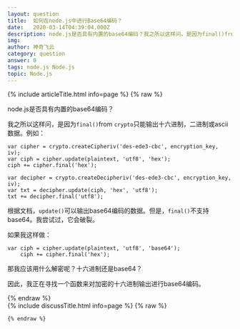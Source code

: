 ```yaml
---
layout: question
title:  如何在node.js中进行Base64编码？
date:   2020-03-14T04:39:04.000Z
description: node.js是否具有内置的base64编码？我之所以这样问，是因为final()from crypto只能输出十六进制，二进制或ascii数据。例如...
img: 
author: 神奇飞云
category: question
answer: 0
tags: node.js Node.js
topic: Node.js
---
```

<div class="article-root">
  <div class="article">
    {% include articleTitle.html info=page %}
    {% raw %}
    <div class="article-content"><p><font style="vertical-align: inherit;"><font style="vertical-align: inherit;">node.js是否具有内置的base64编码？</font></font></p>

<p><font style="vertical-align: inherit;"><font style="vertical-align: inherit;">我之所以这样问，是因为</font></font><code>final()</code><font style="vertical-align: inherit;"><font style="vertical-align: inherit;">from </font></font><code>crypto</code><font style="vertical-align: inherit;"><font style="vertical-align: inherit;">只能输出十六进制，二进制或ascii数据。</font><font style="vertical-align: inherit;">例如：</font></font></p>

<pre><code>var cipher = crypto.createCipheriv('des-ede3-cbc', encryption_key, iv);<font></font>
var ciph = cipher.update(plaintext, 'utf8', 'hex');<font></font>
ciph += cipher.final('hex');<font></font>
<font></font>
var decipher = crypto.createDecipheriv('des-ede3-cbc', encryption_key, iv);<font></font>
var txt = decipher.update(ciph, 'hex', 'utf8');<font></font>
txt += decipher.final('utf8');<font></font>
</code></pre>

<p><font style="vertical-align: inherit;"><font style="vertical-align: inherit;">根据文档，</font></font><code>update()</code><font style="vertical-align: inherit;"><font style="vertical-align: inherit;">可以输出base64编码的数据。</font><font style="vertical-align: inherit;">但是，</font></font><code>final()</code><font style="vertical-align: inherit;"><font style="vertical-align: inherit;">不支持base64。</font><font style="vertical-align: inherit;">我尝试过，它会破裂。</font></font></p>

<p><font style="vertical-align: inherit;"><font style="vertical-align: inherit;">如果我这样做：</font></font></p>

<pre><code>var ciph = cipher.update(plaintext, 'utf8', 'base64');<font></font>
    ciph += cipher.final('hex');<font></font>
</code></pre>

<p><font style="vertical-align: inherit;"><font style="vertical-align: inherit;">那我应该用什么解密呢？</font><font style="vertical-align: inherit;">十六进制还是base64？</font></font></p>

<p><font style="vertical-align: inherit;"><font style="vertical-align: inherit;">因此，我正在寻找一个函数来对加密的十六进制输出进行base64编码。 </font></font></p></div>
    {% endraw %}
  </div>

  <div class="discuss-wrapper">
    {% include discussTitle.html info=page %}
    {% raw %}
    
    {% endraw %}
  </div>
<div>
